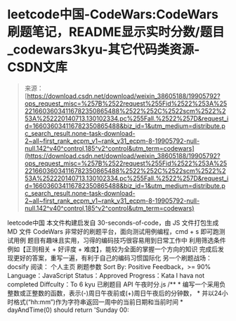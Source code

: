 <!--yml
category: codewars
date: 2022-08-13 11:27:10
-->

# leetcode中国-CodeWars:CodeWars刷题笔记，README显示实时分数/题目_codewars3kyu-其它代码类资源-CSDN文库

> 来源：[https://download.csdn.net/download/weixin_38605188/19905792?ops_request_misc=%257B%2522request%255Fid%2522%253A%2522166036034116782350865488%2522%252C%2522scm%2522%253A%252220140713.130102334.pc%255Fall.%2522%257D&request_id=166036034116782350865488&biz_id=1&utm_medium=distribute.pc_search_result.none-task-download-2~all~first_rank_ecpm_v1~rank_v31_ecpm-8-19905792-null-null.142^v40^control,185^v2^control&utm_term=codewars](https://download.csdn.net/download/weixin_38605188/19905792?ops_request_misc=%257B%2522request%255Fid%2522%253A%2522166036034116782350865488%2522%252C%2522scm%2522%253A%252220140713.130102334.pc%255Fall.%2522%257D&request_id=166036034116782350865488&biz_id=1&utm_medium=distribute.pc_search_result.none-task-download-2~all~first_rank_ecpm_v1~rank_v31_ecpm-8-19905792-null-null.142^v40^control,185^v2^control&utm_term=codewars)

leetcode中国 本文件构建启发自 30-seconds-of-code，由 JS 文件打包生成 MD 文件 CodeWars 非常好的刷题平台，面向测试用例编程，cmd + s 即可跑测试用例 题目有趣味且实用，习得的编码技巧很容易用到日常工作中 利用筛选条件例如【正则相关 + 好评度 + 难度】，能较为全面的掌握一个方向的知识 完成后发现更好的答案，重写一遍，有利于自己的编码习惯国际化 另一个刷题战场： docsify 阅读： 个人主页 刷题参数 Sort By: Positive Feedback，>= 90% Language：JavaScript Status：Approved Progress：Kata I hava not completed Diffculty：To 6 kyu 已刷题目 API 午夜时分.js /** * 编写一个采用负整数或正整数的函数，表示(-)周日午夜前或(+)周日午夜后的分钟数， * 并以24小时格式(“hh:mm”)作为字符串返回一周中的当前日期和当前时间 * dayAndTime(0) should return 'Sunday 00: